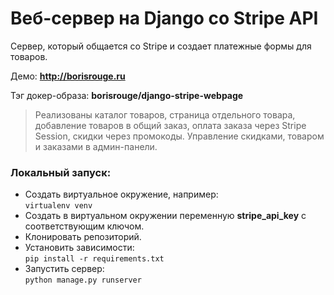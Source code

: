 # Веб-сервер на Django со Stripe API

Сервер, который общается со Stripe и создает платежные формы для товаров.

Демо:
**http://borisrouge.ru**

Тэг докер-образа: **borisrouge/django-stripe-webpage**

>Реализованы каталог товаров, страница отдельного товара, добавление товаров в общий заказ, оплата заказа через Stripe Session, скидки через промокоды.
Управление скидками, товаром и заказами в админ-панели.

### Локальный запуск: 
- Создать виртуальное окружение, например:  
`virtualenv venv`  
- Создать в виртуальном окружении переменную **stripe_api_key** с соответствующим ключом.  
- Клонировать репозиторий.  
- Установить зависимости:  
`pip install -r requirements.txt`  
- Запустить сервер:  
`python manage.py runserver`

